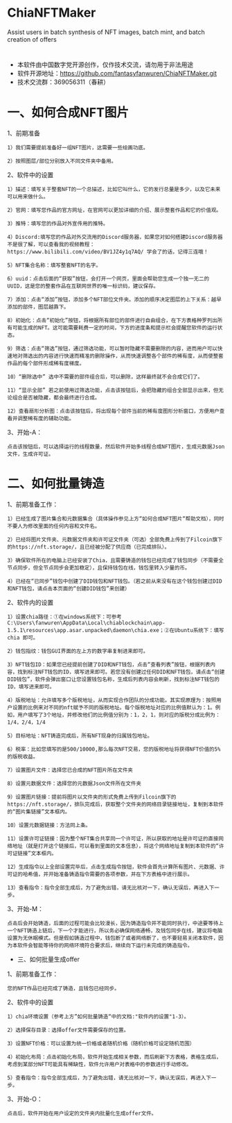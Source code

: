 # ChiaNFTMaker
Assist users in batch synthesis of NFT images, batch mint, and batch creation of offers
#
* 本软件由中国数字党开源创作，仅作技术交流，请勿用于非法用途
* 软件开源地址：https://github.com/fantasyfanwuren/ChiaNFTMaker.git
* 技术交流群：369056311（春耕）
#

# 一、如何合成NFT图片

1、前期准备

	1）我们需要提前准备好一组NFT图片，这需要一些绘画功底。
	
	2）按照图层/部位分别放入不同文件夹中备用。

2、软件中的设置

	1）描述：填写关于整套NFT的一个总描述，比如它叫什么，它的发行总量是多少，以及它未来可以用来做什么。
	
	2）官网：填写您作品的官方网址，在官网可以更加详细的介绍、展示整套作品和它的价值观。
	
	3）推特：填写您的作品对外宣传用的推特。
	
	4）Discord:填写您的作品对外交流用的Discord服务器，如果您对如何搭建Discord服务器不是很了解，可以查看我的视频教程：https://www.bilibili.com/video/BV1JZ4y1q7AQ/ 学会了的话，记得三连哦！
	
	5）NFT集合名称：填写整套NFT的名字。
	
	6）uuid：点击后面的“获取”按钮，会打开一个网页，里面会帮助您生成一个独一无二的UUID，这是您的整套作品在互联网世界的唯一标识码，建议保存。
	
	7）添加：点击“添加”按钮，添加多个NFT部位文件夹。添加的顺序决定图层的上下关系：越早添加的部件，图层越靠下。
	
	8）初始化：点击“初始化”按钮，将根据所有部位的部件进行自由组合，在下方表格种罗列出所有可能生成的NFT。这可能需要耗费一定的时间，下方的进度条和提示栏会提醒您软件的运行状态。
	
	9）筛选：点击“筛选”按钮，通过筛选功能，可以暂时隐藏不需要删除的内容，进而用户可以快速地对筛选出的内容进行快速而精准的删除操作，从而快速调整各个部件的稀有度，从而使整套作品的每个部件形成稀有度梯度。
	
	10）“删除选中” 选中不需要的部件组合后，可以删除，这样最终就不会合成它们了。
	
	11）“显示全部” 若之前使用过筛选功能，点击该按钮后，会把隐藏的组合全部显示出来，但无论组合是否被隐藏，都会最终进行合成。
	
	12）查看扇形分析图：点击该按钮后，将出现每个部件当前的稀有度图形分析窗口，方便用户查看并调整稀有度的辅助功能。

3、开始-A：

	点击该按钮后，可以选择运行的线程数量，然后软件开始多线程合成NFT图片，生成元数据Json文件，生成许可证。


# 二、如何批量铸造

1、前期准备工作：

	1）已经生成了图片集合和元数据集合（具体操作参见上方“如何合成NFT图片“帮助文档），同时不要人为修改里面的任何内容和文件名。
	
	2）已经将图片文件夹、元数据文件夹和许可证文件夹（可选）全部免费上传到了Filcoin旗下的https://nft.storage/，且已经被分配了供应商（已完成排队）。
	
	3）确保软件所在的电脑上已经安装了Chia，且需要铸造的钱包已经完成了钱包同步（不需要全节点同步，但全节点同步会更加稳定），且保持钱包在线，钱包里转入少量的币。
	
	4）已经在“已同步”钱包中创建了DID钱包和NFT钱包。（若之前从来没有在这个钱包创建过DID和NFT钱包，请点击本页面的“创建DID钱包”来创建）

2、软件内的设置

	1）设置chia路径：①在windows系统下：可参考 C:\Users\fanwuren\AppData\Local\chiablockchain\app-1.5.1\resources\app.asar.unpacked\daemon\chia.exe；②在Ubuntu系统下：填写 chia 即可。
	
	2）钱包指纹：钱包GUI界面的左上方的数字串复制进来即可。
	
	3）NFT钱包ID：如果您已经提前创建了DID和NFT钱包，点击“查看列表”按钮，根据列表内容，找到标注NFT钱包的ID，填写进来即可。若您没有创建过任何DID和NFT钱包，请点击“创建DID钱包”，软件会弹出窗口让您设置钱包名称，生成后列表内容会刷新，找到标注NFT钱包的ID，填写进来即可。
	
	4）版税地址：允许填写多个版税地址，从而实现合作团队的分成功能。其实现原理为：按照用户设置的比例来对不同的nft赋予不同的版税地址。每个版税地址对应的比例值默认为：1。例如，用户填写了3个地址，并修改他们的比例值分别为：1，2，1，则对应的版税分成比例为：1/4，2/4，1/4

	5）目标地址：NFT铸造完成后，所有NFT现身的归属钱包地址。
	
	6）税率：比如您填写的是500/10000,那么每次NFT交易，您的版税地址将获得NFT价值的5%的版税收益。
	
	7）设置图片文件：选择您已合成的NFT图片所在文件夹
	
	8）设置元数据文件：选择您的元数据Json文件所在文件夹
	
	9）设置图片链接：提前将图片以文件夹的形式免费上传到Filcoin旗下的https://nft.storage/，排队完成后，获取整个文件夹的网络目录链接地址，复制到本软件的“图片集链接”文本框内。
	
	10）设置元数据链接：方法同上条。
	
	11）设置许可证链接：因为整个NFT集合共享同一个许可证，所以获取的地址是许可证的直接网络地址（就是打开这个链接后，可以看到里面的文本信息），将这个网络地址复制到本软件的“许可证链接”文本框内。
	
	12）生成指令以上全部设置完毕后，点击生成指令按钮，软件会首先计算所有图片、元数据、许可证的哈希值，并开始准备铸造指令需要的各项参数，并在下方表格中进行展示。
	
	13）查看指令：指令全部生成后，为了避免出错，请无比核对一下，确认无误后，再进入下一步。

3、开始-M：

	点击后会开始铸造，后面的过程可能会比较漫长，因为铸造指令并不能同时执行，中途要等待上一个NFT铸造上链后，下一个才能进行，所以务必确保网络通畅，及钱包同步在线，建议将电脑设置为无休眠模式。但是假如铸造过程中，钱包断了或者网络断了，也不要轻易关闭本软件，因为本软件会智能等待你的网络环境符合要求后，继续向下运行未完成的铸造指令。


* 三、如何批量生成offer

1、前期准备工作：

	您的NFT作品已经完成了铸造，且钱包已经同步。

2、软件中的设置

	1）chia环境设置（参考上方”如何批量铸造“中的文档:"软件内的设置"1-3）。
	
	2）选择保存目录：选择offer文件需要保存的位置。
	
	3）设置NFT价格：可以设置为统一价格或者随机价格（随机价格可设定随机范围）
	
	4）初始化布局：点击初始化布局，软件开始生成相关参数，而后刷新下方表格，表格生成后，考虑到某部分NFT可能具有稀缺性，软件允许用户对表格中的参数进行手动修改。
	
	5）查看指令：指令全部生成后，为了避免出错，请无比核对一下，确认无误后，再进入下一步。

3、开始-O：

	点击后，软件开始在用户设定的文件夹内批量化生成offer文件。

